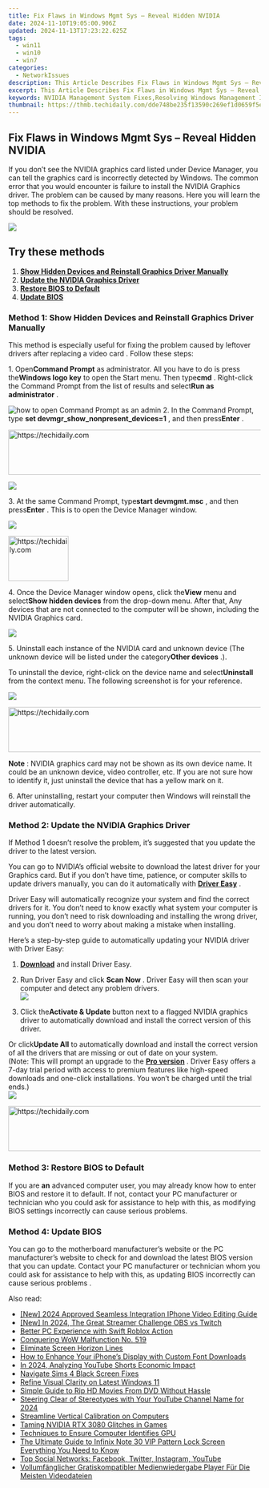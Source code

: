 ```yaml
---
title: Fix Flaws in Windows Mgmt Sys – Reveal Hidden NVIDIA
date: 2024-11-10T19:05:00.906Z
updated: 2024-11-13T17:23:22.625Z
tags:
  - win11
  - win10
  - win7
categories:
  - NetworkIssues
description: This Article Describes Fix Flaws in Windows Mgmt Sys – Reveal Hidden NVIDIA
excerpt: This Article Describes Fix Flaws in Windows Mgmt Sys – Reveal Hidden NVIDIA
keywords: NVIDIA Management System Fixes,Resolving Windows Management Issues,Overcoming Mgmt Sys Flaws in Windows,Hidden NVIDIA Problems in Windows OS,Troubleshooting Windows Mgmt System Errors,Enhancing Windows NVIDIA Performance,Fixing Windows Mgmt System for Better Graphics
thumbnail: https://thmb.techidaily.com/dde748be235f13590c269ef1d0659f5ed0b11e11e440f8880873d74d5b6083f2.jpg
---
```


## Fix Flaws in Windows Mgmt Sys – Reveal Hidden NVIDIA

 If you don’t see the NVIDIA graphics card listed under Device Manager, you can tell the graphics card is incorrectly detected by Windows. The common error that you would encounter is failure to install the NVIDIA Graphics driver. The problem can be caused by many reasons. Here you will learn the top methods to fix the problem. With these instructions, your problem should be resolved.

![](https://images.drivereasy.com/wp-content/uploads/2021/05/device-manager-graphics-card.jpg)

## Try these methods

1. **[Show Hidden Devices and Reinstall Graphics Driver Manually](#h-method-1-show-hidden-devices-and-reinstall-graphics-driver-manually)**
2. **[Update the NVIDIA Graphics Driver](#h-method-2-update-the-nvidia-graphics-driver)**
3. **[Restore BIOS to Default](#h-method-3-restore-bios-to-default)**
4. **[Update BIOS](#h-method-4-update-bios)**

### **Method 1: Show Hidden Devices and Reinstall Graphics Driver Manually**

 This method is especially useful for fixing the problem caused by leftover drivers after replacing a video card . Follow these steps:

 1\. Open**Command Prompt** as administrator. All you have to do is press the**Windows logo key** to open the Start menu. Then type**cmd** . Right-click the Command Prompt from the list of results and select**Run as administrator** .

![how to open Command Prompt as an admin](https://images.drivereasy.com/wp-content/uploads/2023/10/win11-Command-Prompt-Run-as-administrator.jpg) [](https://tools.techidaily.com/drivereasy/download/)
 2\. In the Command Prompt, type **set devmgr\_show\_nonpresent\_devices=1** , and then press**Enter** .

<!-- affiliate ads begin -->
<a href="https://aligracehair.sjv.io/c/5597632/1902309/19272" target="_top" id="1902309">
  <img src="//a.impactradius-go.com/display-ad/19272-1902309" border="0" alt="https://techidaily.com" width="728" height="90"/>
</a>
<img height="0" width="0" src="https://aligracehair.sjv.io/i/5597632/1902309/19272" style="position:absolute;visibility:hidden;" border="0" />
<!-- affiliate ads end -->

![](https://images.drivereasy.com/wp-content/uploads/2023/10/win11-Command-Prompt-set-devmgr_show_nonpresent_devices1.jpg)

 3\. At the same Command Prompt, type**start devmgmt.msc** , and then press**Enter** . This is to open the Device Manager window.

![](https://images.drivereasy.com/wp-content/uploads/2023/10/win11-Command-Prompt-start-devmgmt.msc_.jpg)

<!-- affiliate ads begin -->
<a href="https://bluettiit.sjv.io/c/5597632/2148127/17093" target="_top" id="2148127">
  <img src="//a.impactradius-go.com/display-ad/17093-2148127" border="0" alt="https://techidaily.com" width="120" height="90"/>
</a>
<img height="0" width="0" src="https://bluettiit.sjv.io/i/5597632/2148127/17093" style="position:absolute;visibility:hidden;" border="0" />
<!-- affiliate ads end -->

 4\. Once the Device Manager window opens, click the**View** menu and select**Show hidden devices** from the drop-down menu. After that, Any devices that are not connected to the computer will be shown, including the NVIDIA Graphics card.

![](https://images.drivereasy.com/wp-content/uploads/2023/10/win11-Device-Manager-View-Show-hiddens-devices.jpg)

 5\. Uninstall each instance of the NVIDIA card and unknown device (The unknown device will be listed under the category**Other devices** .).

 To uninstall the device, right-click on the device name and select**Uninstall** from the context menu. The following screenshot is for your reference.

![](https://images.drivereasy.com/wp-content/uploads/2023/10/win11-Device-Manager-Other-devices-Uninstall.jpg)

<!-- affiliate ads begin -->
<a href="https://unicoeye.pxf.io/c/5597632/2134246/18498" target="_top" id="2134246">
  <img src="//a.impactradius-go.com/display-ad/18498-2134246" border="0" alt="https://techidaily.com" width="728" height="90"/>
</a>
<img height="0" width="0" src="https://unicoeye.pxf.io/i/5597632/2134246/18498" style="position:absolute;visibility:hidden;" border="0" />
<!-- affiliate ads end -->

**Note** : NVIDIA graphics card may not be shown as its own device name. It could be an unknown device, video controller, etc. If you are not sure how to identify it, just uninstall the device that has a yellow mark on it.

 6\. After uninstalling, restart your computer then Windows will reinstall the driver automatically.

### Method 2: Update the NVIDIA Graphics Driver

 If Method 1 doesn’t resolve the problem, it’s suggested that you update the driver to the latest version.

 You can go to NVIDIA’s official website to download the latest driver for your Graphics card. But if you don’t have time, patience, or computer skills to update drivers manually, you can do it automatically with [**Driver Easy**](https://tools.techidaily.com/drivereasy/download/) .

 Driver Easy will automatically recognize your system and find the correct drivers for it. You don’t need to know exactly what system your computer is running, you don’t need to risk downloading and installing the wrong driver, and you don’t need to worry about making a mistake when installing.

 Here’s a step-by-step guide to automatically updating your NVIDIA driver with Driver Easy:

 1) **[Download](https://tools.techidaily.com/drivereasy/download/)**  and install Driver Easy.

 2) Run Driver Easy and click **Scan Now** . Driver Easy will then scan your computer and detect any problem drivers.  
![](https://www.drivereasy.com/wp-content/uploads/2024/05/DE-scan-now-6.0.jpg)

 3) Click the**Activate & Update** button next to a flagged NVIDIA graphics driver to automatically download and install the correct version of this driver.

 Or click**Update All** to automatically download and install the correct version of all the drivers that are missing or out of date on your system.  
 (Note: This will prompt an upgrade to the **[Pro version](https://tools.techidaily.com/drivereasy/download/)**  . Driver Easy offers a 7-day trial period with access to premium features like high-speed downloads and one-click installations. You won’t be charged until the trial ends.)  
![](https://www.drivereasy.com/wp-content/uploads/2016/11/DE-update-all-NVIDIA-6.0.jpg)

<!-- affiliate ads begin -->
<a href="https://ephamedtechinc.pxf.io/c/5597632/2137202/26400" target="_top" id="2137202">
  <img src="//a.impactradius-go.com/display-ad/26400-2137202" border="0" alt="https://techidaily.com" width="728" height="90"/>
</a>
<img height="0" width="0" src="https://ephamedtechinc.pxf.io/i/5597632/2137202/26400" style="position:absolute;visibility:hidden;" border="0" />
<!-- affiliate ads end -->

### **Method 3: Restore BIOS to Default**

 If you are **an** advanced computer user, you may already know how to enter BIOS and restore it to default. If not, contact your PC manufacturer or technician who you could ask for assistance to help with this, as modifying BIOS settings incorrectly can cause serious problems.

### **Method 4: Update BIOS**

 You can go to the motherboard manufacturer’s website or the PC manufacturer’s website to check for and download the latest BIOS version that you can update. Contact your PC manufacturer or technician whom you could ask for assistance to help with this, as updating BIOS incorrectly can cause serious problems .

<ins class="adsbygoogle"
     style="display:block"
     data-ad-format="autorelaxed"
     data-ad-client="ca-pub-7571918770474297"
     data-ad-slot="1223367746"></ins>

<ins class="adsbygoogle"
     style="display:block"
     data-ad-client="ca-pub-7571918770474297"
     data-ad-slot="8358498916"
     data-ad-format="auto"
     data-full-width-responsive="true"></ins>

<span class="atpl-alsoreadstyle">Also read:</span>
<div><ul>
<li><a href="https://fox-info.techidaily.com/new-2024-approved-seamless-integration-iphone-video-editing-guide/"><u>[New] 2024 Approved Seamless Integration IPhone Video Editing Guide</u></a></li>
<li><a href="https://screen-capture.techidaily.com/new-in-2024-the-great-streamer-challenge-obs-vs-twitch/"><u>[New] In 2024, The Great Streamer Challenge OBS vs Twitch</u></a></li>
<li><a href="https://network-issues.techidaily.com/better-pc-experience-with-swift-roblox-action/"><u>Better PC Experience with Swift Roblox Action</u></a></li>
<li><a href="https://network-issues.techidaily.com/conquering-wow-malfunction-no-519/"><u>Conquering WoW Malfunction No. 519</u></a></li>
<li><a href="https://network-issues.techidaily.com/eliminate-screen-horizon-lines/"><u>Eliminate Screen Horizon Lines</u></a></li>
<li><a href="https://tech-recovery.techidaily.com/how-to-enhance-your-iphones-display-with-custom-font-downloads/"><u>How to Enhance Your iPhone’s Display with Custom Font Downloads</u></a></li>
<li><a href="https://youtube-docs.techidaily.com/24-analyzing-youtube-shorts-economic-impact/"><u>In 2024, Analyzing YouTube Shorts Economic Impact</u></a></li>
<li><a href="https://network-issues.techidaily.com/navigate-sims-4-black-screen-fixes/"><u>Navigate Sims 4 Black Screen Fixes</u></a></li>
<li><a href="https://network-issues.techidaily.com/refine-visual-clarity-on-latest-windows-11/"><u>Refine Visual Clarity on Latest Windows 11</u></a></li>
<li><a href="https://video-capture.techidaily.com/simple-guide-to-rip-hd-movies-from-dvd-without-hassle/"><u>Simple Guide to Rip HD Movies From DVD Without Hassle</u></a></li>
<li><a href="https://facebook-video-share.techidaily.com/steering-clear-of-stereotypes-with-your-youtube-channel-name-for-2024/"><u>Steering Clear of Stereotypes with Your YouTube Channel Name for 2024</u></a></li>
<li><a href="https://network-issues.techidaily.com/streamline-vertical-calibration-on-computers/"><u>Streamline Vertical Calibration on Computers</u></a></li>
<li><a href="https://network-issues.techidaily.com/taming-nvidia-rtx-3080-glitches-in-games/"><u>Taming NVIDIA RTX 3080 Glitches in Games</u></a></li>
<li><a href="https://network-issues.techidaily.com/techniques-to-ensure-computer-identifies-gpu/"><u>Techniques to Ensure Computer Identifies GPU</u></a></li>
<li><a href="https://unlock-android.techidaily.com/the-ultimate-guide-to-infinix-note-30-vip-pattern-lock-screen-everything-you-need-to-know-by-drfone-android/"><u>The Ultimate Guide to Infinix Note 30 VIP Pattern Lock Screen Everything You Need to Know</u></a></li>
<li><a href="https://win-forum.techidaily.com/top-social-networks-facebook-twitter-instagram-youtube/"><u>Top Social Networks: Facebook, Twitter, Instagram, YouTube</u></a></li>
<li><a href="https://video-creation-software.techidaily.com/vollumfanglicher-gratiskompatibler-medienwiedergabe-player-fur-die-meisten-videodateien/"><u>Vollumfänglicher Gratiskompatibler Medienwiedergabe Player Für Die Meisten Videodateien</u></a></li>
</ul></div>

